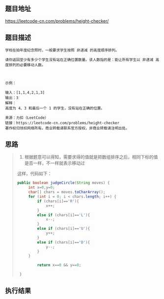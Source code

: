 ## 题目地址

 https://leetcode-cn.com/problems/height-checker/ 

## 题目描述

```
学校在拍年度纪念照时，一般要求学生按照 非递减 的高度顺序排列。

请你返回至少有多少个学生没有站在正确位置数量。该人数指的是：能让所有学生以 非递减 高度排列的必要移动人数。

 

示例：

输入：[1,1,4,2,1,3]
输出：3
解释：
高度为 4、3 和最后一个 1 的学生，没有站在正确的位置。

来源：力扣（LeetCode）
链接：https://leetcode-cn.com/problems/height-checker
著作权归领扣网络所有。商业转载请联系官方授权，非商业转载请注明出处。
```

## 思路

> 1. 根据题意可以得知，需要求得的值就是把数组排序之后，相同下标的值是否一样，不一样就表示移动过
>
> 这样，代码如下：
>
> ```java
> public boolean judgeCircle(String moves) {
>      int x=0,y=0;
>      char[] chars = moves.toCharArray();
>      for (int i = 0; i < chars.length; i++) {
>          if (chars[i]=='R'){
>              x++;
>          }
>          else if (chars[i]=='L'){
>              x--;
>          }
>          else if (chars[i]=='U'){
>              y++;
>          }
>          else if (chars[i]=='D'){
>              y--;
>          }
>      }
>      
>          return x==0 && y==0;
>      
>  }
> ```

## 执行结果

